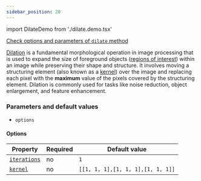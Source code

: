 ```yaml
---
sidebar_position: 20
---
```


import DilateDemo from './dilate.demo.tsx'

[Check options and parameters of `dilate` method](https://image-js.github.io/image-js-typescript/classes/Image.html#dilate 'github.io link')

[Dilation](<https://en.wikipedia.org/wiki/Dilation_(morphology)> 'wikipedia link on dilation') is a fundamental morphological operation in image processing that is used to expand the size of foreground objects ([regions of interest](../../Glossary.md#roiregion-of-interest 'internal link on region of interest')) within an image while preserving their shape and structure. It involves moving a structuring element (also known as a [kernel](../../Glossary.md#kernel 'internal link on kernel')) over the image and replacing each pixel with the **maximum** value of the pixels covered by the structuring element. Dilation is commonly used for tasks like noise reduction, object enlargement, and feature enhancement.

<DilateDemo />

### Parameters and default values

- `options`

#### Options

| Property                                                                                                | Required | Default value                     |
| ------------------------------------------------------------------------------------------------------- | -------- | --------------------------------- |
| [`iterations`](https://image-js.github.io/image-js-typescript/interfaces/DilateOptions.html#iterations) | no       | `1`                               |
| [`kernel`](https://image-js.github.io/image-js-typescript/interfaces/DilateOptions.html#kernel)         | no       | `[[1, 1, 1],[1, 1, 1],[1, 1, 1]]` |
